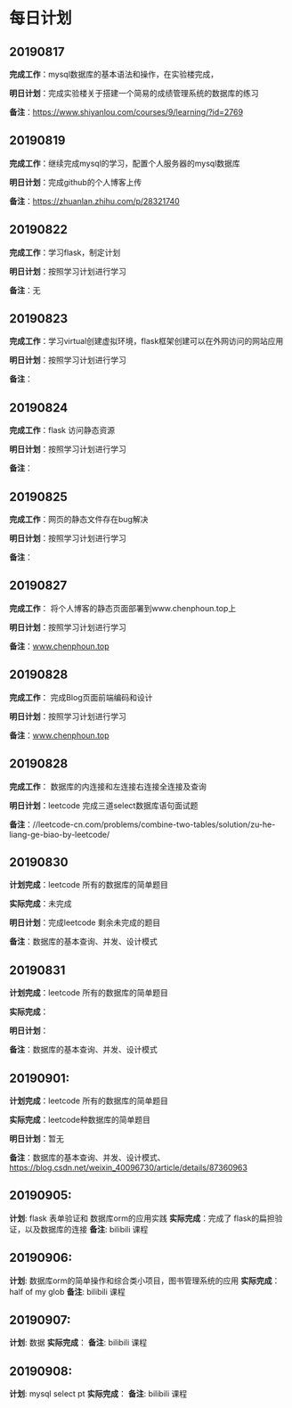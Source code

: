 # 每日计划

## 20190817	

**完成工作**：mysql数据库的基本语法和操作，在实验楼完成，

**明日计划**：完成实验楼关于搭建一个简易的成绩管理系统的数据库的练习

**备注**：https://www.shiyanlou.com/courses/9/learning/?id=2769

## 20190819

**完成工作**：继续完成mysql的学习，配置个人服务器的mysql数据库

**明日计划**：完成github的个人博客上传

**备注**：https://zhuanlan.zhihu.com/p/28321740

## 20190822

**完成工作**：学习flask，制定计划

**明日计划**：按照学习计划进行学习

**备注**：无

## 20190823

**完成工作**：学习virtual创建虚拟环境，flask框架创建可以在外网访问的网站应用

**明日计划**：按照学习计划进行学习

**备注**：

## 20190824

**完成工作**：flask 访问静态资源

**明日计划**：按照学习计划进行学习

**备注**：

## 20190825

**完成工作**：网页的静态文件存在bug解决

**明日计划**：按照学习计划进行学习

**备注**：

## 20190827

**完成工作**： 将个人博客的静态页面部署到www.chenphoun.top上

**明日计划**：按照学习计划进行学习

**备注**：www.chenphoun.top

## 20190828

**完成工作**： 完成Blog页面前端编码和设计

**明日计划**：按照学习计划进行学习

**备注**：www.chenphoun.top

## 20190828

**完成工作**： 数据库的内连接和左连接右连接全连接及查询

**明日计划**：leetcode 完成三道select数据库语句面试题

**备注**：//leetcode-cn.com/problems/combine-two-tables/solution/zu-he-liang-ge-biao-by-leetcode/

## 20190830

**计划完成**：leetcode 所有的数据库的简单题目

**实际完成**：未完成

**明日计划**：完成leetcode 剩余未完成的题目

**备注**：数据库的基本查询、并发、设计模式

## 20190831

**计划完成**：leetcode 所有的数据库的简单题目

**实际完成**：

**明日计划**：

**备注**：数据库的基本查询、并发、设计模式

## 20190901:

**计划完成**：leetcode 所有的数据库的简单题目

**实际完成**：leetcode种数据库的简单题目

**明日计划**：暂无

**备注**：数据库的基本查询、并发、设计模式、https://blog.csdn.net/weixin_40096730/article/details/87360963

## 20190905:
**计划**: flask 表单验证和 数据库orm的应用实践
**实际完成**：完成了 flask的扁担验证，以及数据库的连接
**备注**: bilibili 课程
 

## 20190906:
**计划**: 数据库orm的简单操作和综合类小项目，图书管理系统的应用
**实际完成**：half of my glob
**备注**: bilibili 课程

## 20190907:
**计划**: 数据
**实际完成**：
**备注**: bilibili 课程

## 20190908:
**计划**: mysql select pt
**实际完成**：
**备注**: bilibili 课程
